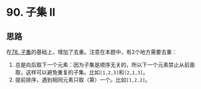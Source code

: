# 90. 子集 II

## 思路

在[78. 子集](https://leetcode-cn.com/problems/subsets/)的基础上，增加了去重。注意在本题中，有2个地方需要去重：

1. 总是向后取下一个元素：因为子集是顺序无关的，所以下一个元素禁止从前面取，这样可以避免重复的子集。比如`[1,2,3]`和`[2,1,3]`。
1. 提前排序，遇到相同元素只取（第）一个。比如`[1,2,2]`。
